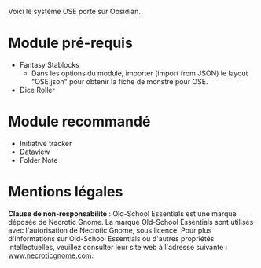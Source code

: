 Voici le système OSE porté sur Obsidian.

# Module pré-requis

- Fantasy Stablocks
  - Dans les options du module, importer (import from JSON) le layout "OSE.json" pour obtenir la fiche de monstre pour OSE. 
- Dice Roller

# Module recommandé

- Initiative tracker
- Dataview
- Folder Note

# Mentions légales

**Clause de non-responsabilité** : Old-School Essentials est une marque déposée de Necrotic Gnome. La marque Old-School Essentials sont utilisés avec l'autorisation de Necrotic Gnome, sous licence. Pour plus d'informations sur Old-School Essentials ou d'autres propriétés intellectuelles, veuillez consulter leur site web à l'adresse suivante : www.necroticgnome.com.